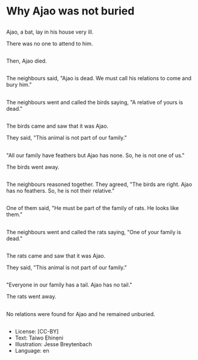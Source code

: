 # Why Ajao was not buried

##
Ajao, a bat, lay in his house very ill.

There was no one to attend to him.

##
Then, Ajao died.

##
The neighbours said, "Ajao is dead. We must call his relations to come and bury him."

##
The neighbours went and called the birds saying, "A relative of yours is dead."

##
The birds came and saw that it was Ajao.

They said, "This animal is not part of our family."

##
"All our family have feathers but Ajao has none. So, he is not one of us."

The birds went away.

##
The neighbours reasoned together. They agreed, "The birds are right. Ajao has no feathers. So, he is not their relative."

##
One of them said, "He must be part of the family of rats. He looks like them."

##
The neighbours went and called the rats saying, "One of your family is dead."

##
The rats came and saw that it was Ajao.

They said, "This animal is not part of our family."

##
"Everyone in our family has a tail. Ajao has no tail."

The rats went away.

##
No relations were found for Ajao and he remained unburied.

##
* License: [CC-BY]
* Text: Taiwo Ẹhinẹni
* Illustration: Jesse Breytenbach
* Language: en
